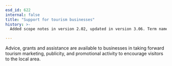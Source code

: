 ```yaml
---
esd_id: 622
internal: false
title: "Support for tourism businesses"
history: >-
  Added scope notes in version 2.02, updated in version 3.06. Term name changed from 'Tourism - publicity grants' to 'Tourism - support for business' in version 3.06. Name changed to 'Support for tourism businesses' in version 4.00.

---
```


Advice, grants and assistance are available to  businesses in taking forward tourism marketing, publicity, and promotional activity to encourage visitors to the local area.

